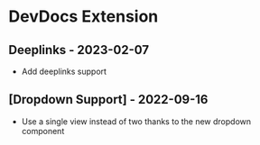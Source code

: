 # DevDocs Extension

## Deeplinks - 2023-02-07

- Add deeplinks support

## [Dropdown Support] - 2022-09-16

- Use a single view instead of two thanks to the new dropdown component
